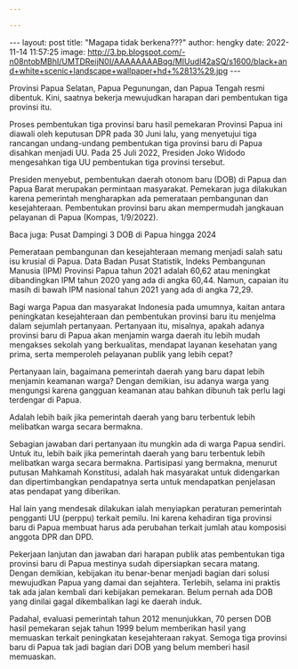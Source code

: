 ```yaml
---

---
```


\-\--
layout: post
title: "Magapa tidak berkena???"
author: hengky
date: 2022-11-14 11:57:25
image: http://3.bp.blogspot.com/-n08ntobMBhI/UMTDReijN0I/AAAAAAAABqg/MIUudl42aSQ/s1600/black+and+white+scenic+landscape+wallpaper+hd+%2813%29.jpg
\-\--

Provinsi Papua Selatan, Papua Pegunungan, dan Papua Tengah resmi dibentuk. Kini, saatnya bekerja mewujudkan harapan dari pembentukan tiga provinsi itu.

Proses pembentukan tiga provinsi baru hasil pemekaran Provinsi Papua ini diawali oleh keputusan DPR pada 30 Juni lalu, yang menyetujui tiga rancangan undang-undang pembentukan tiga provinsi baru di Papua disahkan menjadi UU. Pada 25 Juli 2022, Presiden Joko Widodo mengesahkan tiga UU pembentukan tiga provinsi tersebut.

Presiden menyebut, pembentukan daerah otonom baru (DOB) di Papua dan Papua Barat merupakan permintaan masyarakat. Pemekaran juga dilakukan karena pemerintah mengharapkan ada pemerataan pembangunan dan kesejahteraan. Pembentukan provinsi baru akan mempermudah jangkauan pelayanan di Papua (Kompas, 1/9/2022).

Baca juga: Pusat Dampingi 3 DOB di Papua hingga 2024

Pemerataan pembangunan dan kesejahteraan memang menjadi salah satu isu krusial di Papua. Data Badan Pusat Statistik, Indeks Pembangunan Manusia (IPM) Provinsi Papua tahun 2021 adalah 60,62 atau meningkat dibandingkan IPM tahun 2020 yang ada di angka 60,44. Namun, capaian itu masih di bawah IPM nasional tahun 2021 yang ada di angka 72,29.

Bagi warga Papua dan masyarakat Indonesia pada umumnya, kaitan antara peningkatan kesejahteraan dan pembentukan provinsi baru itu menjelma dalam sejumlah pertanyaan. Pertanyaan itu, misalnya, apakah adanya provinsi baru di Papua akan menjamin warga daerah itu lebih mudah mengakses sekolah yang berkualitas, mendapat layanan kesehatan yang prima, serta memperoleh pelayanan publik yang lebih cepat?

Pertanyaan lain, bagaimana pemerintah daerah yang baru dapat lebih menjamin keamanan warga? Dengan demikian, isu adanya warga yang mengungsi karena gangguan keamanan atau bahkan dibunuh tak perlu lagi terdengar di Papua.

Adalah lebih baik jika pemerintah daerah yang baru terbentuk lebih melibatkan warga secara bermakna.

Sebagian jawaban dari pertanyaan itu mungkin ada di warga Papua sendiri. Untuk itu, lebih baik jika pemerintah daerah yang baru terbentuk lebih melibatkan warga secara bermakna. Partisipasi yang bermakna, menurut putusan Mahkamah Konstitusi, adalah hak masyarakat untuk didengarkan dan dipertimbangkan pendapatnya serta untuk mendapatkan penjelasan atas pendapat yang diberikan.

Hal lain yang mendesak dilakukan ialah menyiapkan peraturan pemerintah pengganti UU (perppu) terkait pemilu. Ini karena kehadiran tiga provinsi baru di Papua membuat harus ada perubahan terkait jumlah atau komposisi anggota DPR dan DPD.

Pekerjaan lanjutan dan jawaban dari harapan publik atas pembentukan tiga provinsi baru di Papua mestinya sudah dipersiapkan secara matang. Dengan demikian, kebijakan itu benar-benar menjadi bagian dari solusi mewujudkan Papua yang damai dan sejahtera. Terlebih, selama ini praktis tak ada jalan kembali dari kebijakan pemekaran. Belum pernah ada DOB yang dinilai gagal dikembalikan lagi ke daerah induk.

Padahal, evaluasi pemerintah tahun 2012 menunjukkan, 70 persen DOB hasil pemekaran sejak tahun 1999 belum memberikan hasil yang memuaskan terkait peningkatan kesejahteraan rakyat. Semoga tiga provinsi baru di Papua tak jadi bagian dari DOB yang belum memberi hasil memuaskan.
